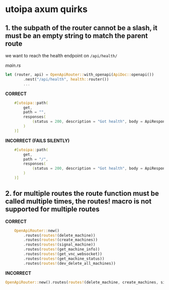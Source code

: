 
# utoipa axum quirks

## 1. the subpath of the router cannot be a slash, it must be an empty string to match the parent route

we want to reach the health endpoint on `/api/health/` 

*main.rs*
```rs
let (router, api) = OpenApiRouter::with_openapi(ApiDoc::openapi())
        .nest("/api/health", health::router())
        ...
```

**CORRECT**
```rs
    #[utoipa::path(
        get,
        path = "",
        responses(
            (status = 200, description = "Got health", body = ApiResponse<HealthResBody>),
        )
    )]
```
**INCORRECT (FAILS SILENTLY)**
```rs
    #[utoipa::path(
        get,
        path = "/",
        responses(
            (status = 200, description = "Got health", body = ApiResponse<HealthResBody>),
        )
    )]
```



## 2. for multiple routes the route function must be called multiple times, the routes! macro is not supported for multiple routes

**CORRECT**
```rs
    OpenApiRouter::new()
        .routes(routes!(delete_machine))
        .routes(routes!(create_machines))
        .routes(routes!(signal_machine))
        .routes(routes!(get_machine_info))
        .routes(routes!(get_vnc_websocket))
        .routes(routes!(get_machine_status))
        .routes(routes!(dev_delete_all_machines))
```

**INCORRECT**
```rs
OpenApiRouter::new().routes(routes!(delete_machine, create_machines, signal_machine, get_machine_info, get_vnc_websocket, get_machine_status, dev_delete_all_machines))
```